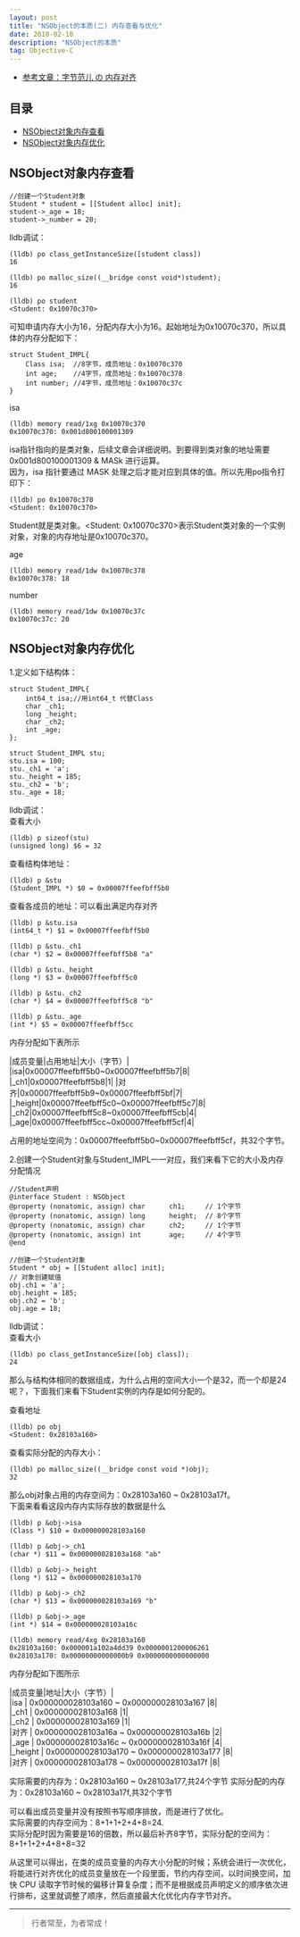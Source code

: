 ```yaml
---
layout: post
title: "NSObject的本质(二) 内存查看与优化"
date: 2018-02-10
description: "NSObject的本质"
tag: Objective-C
---
```





- [参考文章：字节范儿 の 内存对齐](https://juejin.im/post/5e0ae5a75188253a5536534a)



## 目录

* [NSObject对象内存查看](#content1)
* [NSObject对象内存优化](#content2)



<!-- ************************************************ -->
## <a id="content1"></a>NSObject对象内存查看

```objc
//创建一个Student对象
Student * student = [[Student alloc] init];
student->_age = 18;
student->_number = 20;
```

lldb调试：   
```objc
(lldb) po class_getInstanceSize([student class])    
16

(lldb) po malloc_size((__bridge const void*)student);     
16

(lldb) po student      
<Student: 0x10070c370>
```

可知申请内存大小为16，分配内存大小为16。起始地址为0x10070c370，所以具体的内存分配如下：
```objc     
struct Student_IMPL{    
    Class isa;  //8字节，成员地址：0x10070c370    
    int age;    //4字节，成员地址：0x10070c378    
    int number; //4字节，成员地址：0x10070c37c    
}    
```

isa
```objc
(lldb) memory read/1xg 0x10070c370     
0x10070c370: 0x001d800100001309  
```   
isa指针指向的是类对象，后续文章会详细说明。到要得到类对象的地址需要 0x001d800100001309 & MASk 进行运算。      
因为，isa 指针要通过 MASK 处理之后才能对应到具体的值。所以先用po指令打印下：    
```objc
(lldb) po 0x10070c370     
<Student: 0x10070c370>    
```
Student就是类对象。<Student: 0x10070c370>表示Student类对象的一个实例对象，对象的内存地址是0x10070c370。

age
```objc
(lldb) memory read/1dw 0x10070c378     
0x10070c378: 18   
```

number
```objc
(lldb) memory read/1dw 0x10070c37c    
0x10070c37c: 20 
```   


<!-- ************************************************ -->
## <a id="content2"></a>NSObject对象内存优化
1.定义如下结构体：
```objc
struct Student_IMPL{
    int64_t isa;//用int64_t 代替Class
    char _ch1;
    long _height;
    char _ch2;
    int _age;
};

struct Student_IMPL stu;
stu.isa = 100;
stu._ch1 = 'a';
stu._height = 185;
stu._ch2 = 'b';
stu._age = 18;
```
lldb调试：     
查看大小
```objc
(lldb) p sizeof(stu)
(unsigned long) $6 = 32
```
查看结构体地址：
```objc
(lldb) p &stu
(Student_IMPL *) $0 = 0x00007ffeefbff5b0
```

查看各成员的地址：可以看出满足内存对齐     
```objc
(lldb) p &stu.isa
(int64_t *) $1 = 0x00007ffeefbff5b0

(lldb) p &stu._ch1
(char *) $2 = 0x00007ffeefbff5b8 "a"

(lldb) p &stu._height
(long *) $3 = 0x00007ffeefbff5c0

(lldb) p &stu._ch2
(char *) $4 = 0x00007ffeefbff5c8 "b"

(lldb) p &stu._age
(int *) $5 = 0x00007ffeefbff5cc
```

内存分配如下表所示

|成员变量|占用地址|大小（字节）|
|isa|0x00007ffeefbff5b0~0x00007ffeefbff5b7|8|
|_ch1|0x00007ffeefbff5b8|1|
|对齐|0x00007ffeefbff5b9~0x00007ffeefbff5bf|7|
|_height|0x00007ffeefbff5c0~0x00007ffeefbff5c7|8|
|_ch2|0x00007ffeefbff5c8~0x00007ffeefbff5cb|4|
|_age|0x00007ffeefbff5cc~0x00007ffeefbff5cf|4|

占用的地址空间为：0x00007ffeefbff5b0~0x00007ffeefbff5cf，共32个字节。
 
2.创建一个Student对象与Student_IMPL一一对应，我们来看下它的大小及内存分配情况      
```objc
//Student声明
@interface Student : NSObject
@property (nonatomic, assign) char      ch1;     // 1个字节
@property (nonatomic, assign) long      height;  // 8个字节
@property (nonatomic, assign) char      ch2;     // 1个字节
@property (nonatomic, assign) int       age;     // 4个字节
@end

//创建一个Student对象
Student * obj = [[Student alloc] init];
// 对象创建赋值
obj.ch1 = 'a';
obj.height = 185;
obj.ch2 = 'b';
obj.age = 18;
```
lldb调试：      
查看大小
```objc
(lldb) po class_getInstanceSize([obj class]);
24
```
那么与结构体相同的数据组成，为什么占用的空间大小一个是32，而一个却是24呢？，下面我们来看下Student实例的内存是如何分配的。

查看地址
```objc
(lldb) po obj
<Student: 0x28103a160>
```

查看实际分配的内存大小：
```objc
(lldb) po malloc_size((__bridge const void *)obj);
32
```

那么obj对象占用的内存空间为：0x28103a160 ~ 0x28103a17f。     
下面来看看这段内存内实际存放的数据是什么        
```objc
(lldb) p &obj->isa
(Class *) $10 = 0x000000028103a160

(lldb) p &obj->_ch1
(char *) $11 = 0x000000028103a168 "ab"

(lldb) p &obj->_height
(long *) $12 = 0x000000028103a170

(lldb) p &obj->_ch2
(char *) $13 = 0x000000028103a169 "b"

(lldb) p &obj->_age
(int *) $14 = 0x000000028103a16c

(lldb) memory read/4xg 0x28103a160
0x28103a160: 0x000001a102a4dd39 0x0000001200006261
0x28103a170: 0x00000000000000b9 0x0000000000000000
```

内存分配如下图所示

|成员变量|地址|大小（字节）|     
|isa      |  0x000000028103a160 ~ 0x000000028103a167  |8|   
|_ch1     |  0x000000028103a168                       |1|   
|_ch2     |  0x000000028103a169                       |1|   
|对齐     |   0x000000028103a16a ~ 0x000000028103a16b  |2|    
|_age    |   0x000000028103a16c ~ 0x000000028103a16f  |4|    
|_height |   0x000000028103a170 ~ 0x000000028103a177  |8|  
|对齐     |   0x000000028103a178 ~ 0x000000028103a17f  |8|   

实际需要的内存为：0x28103a160 ~ 0x28103a177,共24个字节
实际分配的内存为：0x28103a160 ~ 0x28103a17f,共32个字节


可以看出成员变量并没有按照书写顺序排放，而是进行了优化。     
实际需要的内存空间为：8+1+1+2+4+8=24.         
实际分配时因为需要是16的倍数，所以最后补齐8字节，实际分配的空间为：8+1+1+2+4+8+8=32    

从这里可以得出，在类的成员变量的内存大小分配的时候；系统会进行一次优化，将能进行对齐优化的成员变量放在一个段里面，节约内存空间，以时间换空间，加快 CPU 读取字节时候的偏移计算复杂度；而不是根据成员声明定义的顺序依次进行排布，这里就调整了顺序，然后直接最大化优化内存字节对齐。






----------
>  行者常至，为者常成！


